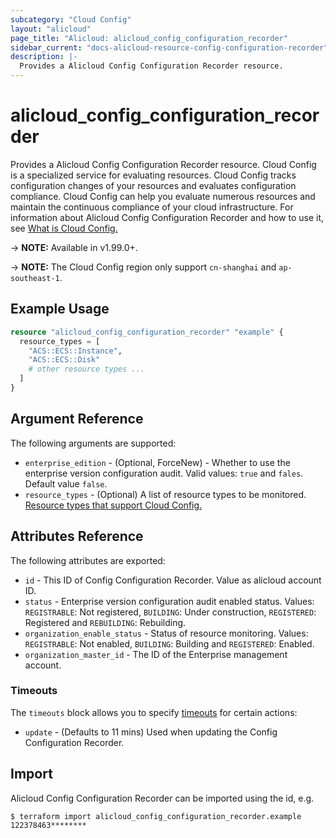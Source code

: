 ```yaml
---
subcategory: "Cloud Config"
layout: "alicloud"
page_title: "Alicloud: alicloud_config_configuration_recorder"
sidebar_current: "docs-alicloud-resource-config-configuration-recorder"
description: |-
  Provides a Alicloud Config Configuration Recorder resource.
---
```


# alicloud\_config\_configuration\_recorder

Provides a Alicloud Config Configuration Recorder resource. Cloud Config is a specialized service for evaluating resources. Cloud Config tracks configuration changes of your resources and evaluates configuration compliance. Cloud Config can help you evaluate numerous resources and maintain the continuous compliance of your cloud infrastructure.
For information about Alicloud Config Configuration Recorder and how to use it, see [What is Cloud Config.](https://www.alibabacloud.com/help/en/doc-detail/127388.htm)

-> **NOTE:** Available in v1.99.0+.

-> **NOTE:** The Cloud Config region only support `cn-shanghai` and `ap-southeast-1`.

## Example Usage

```terraform
resource "alicloud_config_configuration_recorder" "example" {
  resource_types = [
    "ACS::ECS::Instance",
    "ACS::ECS::Disk"
    # other resource types ...
  ]
}
```
## Argument Reference

The following arguments are supported:

* `enterprise_edition` - (Optional, ForceNew) - Whether to use the enterprise version configuration audit. Valid values: `true` and `fales`. Default value `false`.
* `resource_types` - (Optional) A list of resource types to be monitored. [Resource types that support Cloud Config.](https://www.alibabacloud.com/help/en/doc-detail/127411.htm)

## Attributes Reference

The following attributes are exported:

* `id` - This ID of Config Configuration Recorder. Value as alicloud account ID.
* `status` - Enterprise version configuration audit enabled status. Values: `REGISTRABLE`: Not registered, `BUILDING`: Under construction, `REGISTERED`: Registered and `REBUILDING`: Rebuilding.
* `organization_enable_status` - Status of resource monitoring. Values: `REGISTRABLE`: Not enabled, `BUILDING`: Building and `REGISTERED`: Enabled.
* `organization_master_id` - The ID of the Enterprise management account.

### Timeouts

The `timeouts` block allows you to specify [timeouts](https://www.terraform.io/docs/configuration-0-11/resources.html#timeouts) for certain actions:

* `update` - (Defaults to 11 mins) Used when updating the Config Configuration Recorder.

## Import

Alicloud Config Configuration Recorder can be imported using the id, e.g.

```
$ terraform import alicloud_config_configuration_recorder.example 122378463********
```

